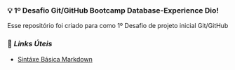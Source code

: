 ### :bulb:  1º Desafio Git/GitHub Bootcamp Database-Experience Dio!
Esse repositório foi criado para como 1º Desafio de projeto inicial Git/GitHub

### :memo: ***Links Úteis***
- [Sintáxe Básica Markdown](https://www.markdownguide.org/basic-syntax/)
